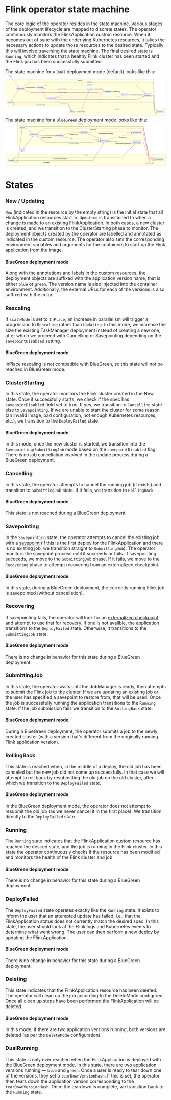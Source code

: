 # Flink operator state machine

The core logic of the operator resides in the state machine. Various stages of the deployment lifecycle are mapped to
discrete states. The operator continuously monitors the FlinkApplication custom resource. When it becomes out of sync 
with the underlying Kubernetes resources, it takes the necessary actions to update those resources to the desired state. 
Typically this will involve traversing the state machine. The final desired state is `Running`, which indicates that a 
healthy Flink cluster has been started and the Flink job has been successfully submitted.

The state machine for a `Dual` deployment mode  (default) looks like this:
![Flink operator state machine for Dual deployment mode](dual_state_machine.png)
The state machine for a `BlueGreen` deployment mode looks like this: 
![Flink operator state machine for BlueGreen deployment mode](blue_green_state_machine.png)
# States

### New / Updating
`New` (indicated in the resource by the empty string) is the initial state that all FlinkApplication resources start in. 
`Updating` is transitioned to when a change is made to an existing FlinkApplication. In both cases, a new cluster is
created, and we transition to the ClusterStarting phase to monitor. The deployment objects created by the operator are 
labelled and annotated as indicated in the custom resource. The operator also sets the corresponding environment 
variables and arguments for the containers to start up the Flink application from the image. 
#### BlueGreen deployment mode
Along with the annotations and labels in the custom resources, the deployment objects are suffixed with the application
version name, that is either `blue` or `green`. The version name is also injected into the container environment.
Additionally, the external URLs for each of the versions is also suffixed with the color.
### Rescaling
If `scaleMode` is set to `InPlace`, an increase in parallelism will trigger a progression to `Rescaling` rather than
`Updating`. In this mode, we increase the size the existing TaskManager deployment instead of creating a new one, after
which we proceed with Cancelling or Savepointing depending on the `savepointDisabled` setting.
#### BlueGreen deployment mode
InPlace rescaling is not compatible with BlueGreen, so this state will not be reached in BlueGreen mode.
### ClusterStarting
In this state, the operator monitors the Flink cluster created in the New state. Once it successfully starts, we check
if the spec has `savepointDisabled` field set to true. If yes, we transition to `Cancelling` state else to `Savepointing`. 
If we are unable to start the cluster for some reason (an invalid 
image, bad configuration, not enough Kubernetes resources, etc.), we transition to the `DeployFailed` state.
#### BlueGreen deployment mode
In this mode, once the new cluster is started, we transition into the `Savepointing`/`SubmittingJob` mode based on the `savepointDisabled`
flag. There is no job cancellation involved in the update process during a BlueGreen deployment.
### Cancelling
In this state, the operator attempts to cancel the running job (if exists) and transition to `SubmittingJob` state. 
If it fails, we transition to `RollingBack`.
#### BlueGreen deployment mode
This state is not reached during a BlueGreen deployment.
### Savepointing
In the `Savepointing` state, the operator attempts to cancel the existing job with a 
[savepoint](https://ci.apache.org/projects/flink/flink-docs-release-1.8/ops/state/savepoints.html) (if this is the first
deploy for the FlinkApplication and there is no existing job, we transition straight to `SubmittingJob`). The operator
monitors the savepoint process until it succeeds or fails. If savepointing succeeds, we move to the `SubmittingJob` 
phase. If it fails, we move to the `Recovering` phase to attempt recovering from an externalized checkpoint.
#### BlueGreen deployment mode
In this state, during a BlueGreen deployment, the currently running Flink job is savepointed (without cancellation).
### Recovering
If savepointing fails, the operator will look for an
[externalized checkpoint](https://ci.apache.org/projects/flink/flink-docs-release-1.8/ops/state/checkpoints.html#resuming-from-a-retained-checkpoint)
and attempt to use that for recovery.  If one is not availble, the application transitions to the `DeployFailed` state. 
Otherwise, it transitions to the `SubmittingJob` state.
#### BlueGreen deployment mode
There is no change in behavior for this state during a BlueGreen deployment.
### SubmittingJob
In this state, the operator waits until the JobManager is ready, then attempts to submit the Flink job to the cluster. 
If we are updating an existing job or the user has specified a savepoint to restore from, that will be used. Once the 
job is successfully running the application transitions to the `Running` state. If the job submission fails we 
transition to the `RollingBack` state.
#### BlueGreen deployment mode
During a BlueGreen deployment, the operator submits a job to the newly created cluster (with a version that's different from the
originally running Flink application version).
### RollingBack
This state is reached when, in the middle of a deploy, the old job has been canceled but the new job did not come up
successfully. In that case we will attempt to roll back by resubmitting the old job on the old cluster, after which
we transition to the `DeployFailed` state.
#### BlueGreen deployment mode
In the BlueGreen deployment mode, the operator does not attempt to resubmit the old job (as we never cancel it in the first place).
We transition directly to the `DeployFailed` state.
### Running
The `Running` state indicates that the FlinkApplication custom resource has reached the desired state, and the job is 
running in the Flink cluster. In this state the operator continuously checks if the resource has been modified and
monitors the health of the Flink cluster and job. 
#### BlueGreen deployment mode
There is no change in behavior for this state during a BlueGreen deployment.
### DeployFailed
The `DeployFailed` state operates exactly like the `Running` state. It exists to inform the user that an attempted
update has failed, i.e., that the FlinkApplication status does not currently match the desired spec. In this state,
the user should look at the Flink logs and Kubernetes events to determine what went wrong. The user can then perform
a new deploy by updating the FlinkApplication.
#### BlueGreen deployment mode
There is no change in behavior for this state during a BlueGreen deployment.
### Deleting
This state indicates that the FlinkApplication resource has been deleted. The operator will clean up the job according
to the DeleteMode configured. Once all clean up steps have been performed the FlinkApplication will be deleted.
#### BlueGreen deployment mode
In this mode, if there are two application versions running, both versions are deleted (as per the `DeleteMode` configuration).
### DualRunning
This state is only ever reached when the FlinkApplication is deployed with the BlueGreen deployment mode. In this state,
there are two application versions running — `blue` and  `green`. Once a user is ready to tear down one of the versions, they
set a `tearDownVersionHash`. If this is set, the operator then tears down the application version corresponding to
the `tearDownVersionHash`. Once the teardown is complete, we transition back to the `Running` state.
